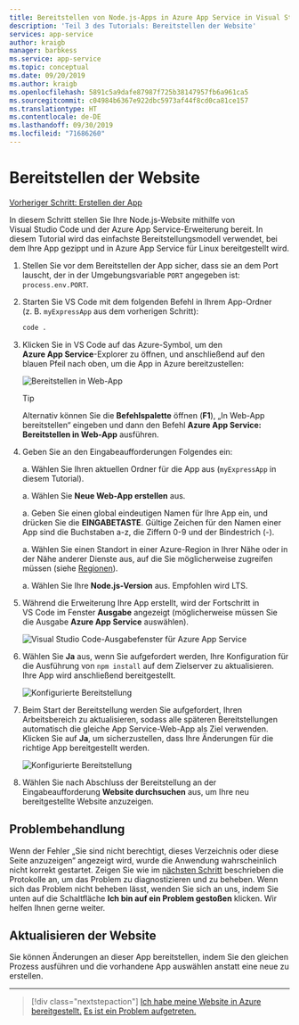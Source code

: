 ```yaml
---
title: Bereitstellen von Node.js-Apps in Azure App Service in Visual Studio Code
description: 'Teil 3 des Tutorials: Bereitstellen der Website'
services: app-service
author: kraigb
manager: barbkess
ms.service: app-service
ms.topic: conceptual
ms.date: 09/20/2019
ms.author: kraigb
ms.openlocfilehash: 5891c5a9dafe87987f725b38147957fb6a961ca5
ms.sourcegitcommit: c04984b6367e922dbc5973af44f8cd0ca81ce157
ms.translationtype: HT
ms.contentlocale: de-DE
ms.lasthandoff: 09/30/2019
ms.locfileid: "71686260"
---
```

# <a name="deploy-the-website"></a>Bereitstellen der Website

[Vorheriger Schritt: Erstellen der App](tutorial-vscode-azure-app-service-node-02.md)

In diesem Schritt stellen Sie Ihre Node.js-Website mithilfe von Visual Studio Code und der Azure App Service-Erweiterung bereit. In diesem Tutorial wird das einfachste Bereitstellungsmodell verwendet, bei dem Ihre App gezippt und in Azure App Service für Linux bereitgestellt wird.

1. Stellen Sie vor dem Bereitstellen der App sicher, dass sie an dem Port lauscht, der in der Umgebungsvariable `PORT` angegeben ist: `process.env.PORT`.

1. Starten Sie VS Code mit dem folgenden Befehl in Ihrem App-Ordner (z. B. `myExpressApp` aus dem vorherigen Schritt):

    ```bash
    code .
    ```

1. Klicken Sie in VS Code auf das Azure-Symbol, um den **Azure App Service**-Explorer zu öffnen, und anschließend auf den blauen Pfeil nach oben, um die App in Azure bereitzustellen:

    ![Bereitstellen in Web-App](media/deploy-azure/deploy.png)

    > [!TIP]
    > Alternativ können Sie die **Befehlspalette** öffnen (**F1**), „In Web-App bereitstellen“ eingeben und dann den Befehl **Azure App Service: Bereitstellen in Web-App** ausführen.

1. Geben Sie an den Eingabeaufforderungen Folgendes ein:

    a. Wählen Sie Ihren aktuellen Ordner für die App aus (`myExpressApp` in diesem Tutorial).

    a. Wählen Sie **Neue Web-App erstellen** aus.

    a. Geben Sie einen global eindeutigen Namen für Ihre App ein, und drücken Sie die **EINGABETASTE**. Gültige Zeichen für den Namen einer App sind die Buchstaben a-z, die Ziffern 0-9 und der Bindestrich (-).

    a. Wählen Sie einen Standort in einer Azure-Region in Ihrer Nähe oder in der Nähe anderer Dienste aus, auf die Sie möglicherweise zugreifen müssen (siehe [Regionen](https://azure.microsoft.com/regions/)).

    a. Wählen Sie Ihre **Node.js-Version** aus. Empfohlen wird LTS.

1. Während die Erweiterung Ihre App erstellt, wird der Fortschritt in VS Code im Fenster **Ausgabe** angezeigt (möglicherweise müssen Sie die Ausgabe **Azure App Service** auswählen).

    ![Visual Studio Code-Ausgabefenster für Azure App Service](media/deploy-azure/output-window.png)

1. Wählen Sie **Ja** aus, wenn Sie aufgefordert werden, Ihre Konfiguration für die Ausführung von `npm install` auf dem Zielserver zu aktualisieren. Ihre App wird anschließend bereitgestellt.

    ![Konfigurierte Bereitstellung](media/deploy-azure/server-build.png)

1. Beim Start der Bereitstellung werden Sie aufgefordert, Ihren Arbeitsbereich zu aktualisieren, sodass alle späteren Bereitstellungen automatisch die gleiche App Service-Web-App als Ziel verwenden. Klicken Sie auf **Ja**, um sicherzustellen, dass Ihre Änderungen für die richtige App bereitgestellt werden.

    ![Konfigurierte Bereitstellung](media/deploy-azure/save-configuration.png)

1. Wählen Sie nach Abschluss der Bereitstellung an der Eingabeaufforderung **Website durchsuchen** aus, um Ihre neu bereitgestellte Website anzuzeigen.

## <a name="troubleshooting"></a>Problembehandlung

Wenn der Fehler „Sie sind nicht berechtigt, dieses Verzeichnis oder diese Seite anzuzeigen“ angezeigt wird, wurde die Anwendung wahrscheinlich nicht korrekt gestartet. Zeigen Sie wie im [nächsten Schritt](tutorial-vscode-azure-app-service-node-04.md) beschrieben die Protokolle an, um das Problem zu diagnostizieren und zu beheben. Wenn sich das Problem nicht beheben lässt, wenden Sie sich an uns, indem Sie unten auf die Schaltfläche **Ich bin auf ein Problem gestoßen** klicken. Wir helfen Ihnen gerne weiter.

## <a name="updating-the-website"></a>Aktualisieren der Website

Sie können Änderungen an dieser App bereitstellen, indem Sie den gleichen Prozess ausführen und die vorhandene App auswählen anstatt eine neue zu erstellen.

----

> [!div class="nextstepaction"]
> [Ich habe meine Website in Azure bereitgestellt.](tutorial-vscode-azure-app-service-node-04.md) [Es ist ein Problem aufgetreten.](https://www.research.net/r/PWZWZ52?tutorial=node-deployment-azureappservice&step=deploy-app)
